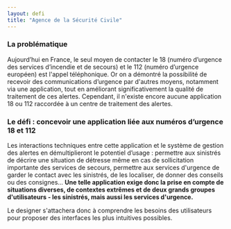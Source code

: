 ```yaml
---
layout: defi
title: "Agence de la Sécurité Civile"
---
```


### La problématique
Aujourd’hui en France, le seul moyen de contacter le 18 (numéro d’urgence des services d’incendie et de secours) et le 112 (numéro d’urgence européen) est l'appel téléphonique. Or on a démontré la possibilité de recevoir des communications d’urgence par d'autres moyens, notamment via une application, tout en améliorant significativement la qualité de traitement de ces alertes. Cependant, il n'existe encore aucune application 18 ou 112 raccordée à un centre de traitement des alertes. 

### Le défi : concevoir une application liée aux numéros d’urgence 18 et 112 

Les interactions techniques entre cette application et le système de gestion des alertes en démultiplieront le potentiel d’usage : permettre aux sinistrés de décrire une situation de détresse même en cas de sollicitation importante des services de secours, permettre aux services d'urgence de garder le contact avec les sinistrés, de les localiser, de donner des conseils ou des consignes... **Une telle application exige donc la prise en compte de situations diverses, de contextes extrêmes et de deux grands groupes d'utilisateurs - les sinistrés, mais aussi les services d'urgence.** 

Le designer s'attachera donc à comprendre les besoins des utilisateurs pour proposer des interfaces les plus intuitives possibles. 
